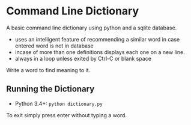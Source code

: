 # Command Line Dictionary

A basic command line dictionary using python and a sqlite database.

- uses an intelligent feature of recommending a similar word in case entered word is not in database
- incase of more than one definitions displays each one on a new line.
- always in a loop unless exited by Ctrl-C or blank space

Write a word to find meaning to it.

## Running the Dictionary

- Python 3.4+: `python dictionary.py`
    
To exit simply press enter without typing a word.
